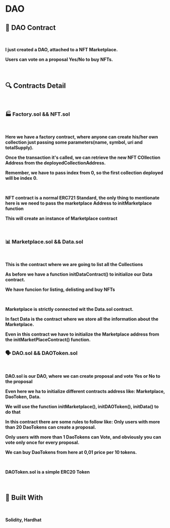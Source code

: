 # DAO


<h2>📝 DAO Contract</h2>
<br>

<p><strong>I just created a DAO, attached to a NFT Marketplace.</strong></p>
<p><strong>Users can vote on a proposal Yes/No to buy NFTs.</strong></p>
<br>

<h2>🔍 Contracts Detail</h2>
<br>

<h3>🏭 Factory.sol  &&  NFT.sol</h3>
<br>
<p><strong>Here we have a factory contract, where anyone can create his/her own collection just passing some parameters(name, symbol, uri and totalSupply).</strong></p>
<p><strong>Once the transaction it's called, we can retrieve the new NFT COllection Address from the  deployedCollectionAddress.</strong></p>
<p><strong>Remember, we have to pass index from 0, so the first collection deployed will be index 0.</strong></p>
<br>
<p><strong>NFT contract is a normal ERC721 Standard, the only thing to mentionate here is we need to pass the marketplace Address to initMarketplace function</strong></p>
<p><strong>This will create an instance of Marketplace contract</strong></p>
<br>


<h3>📊 Marketplace.sol   &&     Data.sol</h3>
<br>

<p><strong>This is the contract where we are going to list all the Collections</strong></p>
<p><strong>As before we have a function initDataContract() to initialize our Data contract.</strong></p>
<p><strong>We have funcion for listing, delisting and buy NFTs</strong></p>
<br>
<p><strong>Marketplace is strictly connected wit the Data.sol contract.</strong></p>
<p><strong>In fact Data is the contract where we store all the information about the Marketplace.</strong></p>
<p><strong>Even in this contract we have to initialize the  Marketplace address from the initMarketPlaceContract() function.</strong></p>



<h3>🗣 DAO.sol    &&     DAOToken.sol</h3>
<br>
<p><strong>DAO.sol is our DAO, where we can create proposal and vote Yes or No to the proposal</strong></p>
<p><strong>Even here we ha to initialize different contracts address like: Marketplace, DaoToken, Data.</strong></p>
<p><strong>We will use the function initMarketplace(), initDAOToken(), initData() to do that</strong></p>
<p><strong>In this contract there are some rules to follow like: Only users with more than 20 DaoTokens can create a proposal.</strong></p>
<p><strong>Only users with more than 1 DaoTokens can Vote, and obviously you can vote only once for every proposal.</strong></p>
<p><strong>We can buy DaoTokens from here at 0,01 price per 10 tokens.</strong></p>
<br>
<p><strong>DAOToken.sol is a simple ERC20 Token</strong></p>
<br>


<h2>🔧 Built With</h2>
<br>
<p><strong>Solidity, Hardhat</strong></p>
<p><strong></strong></p>
